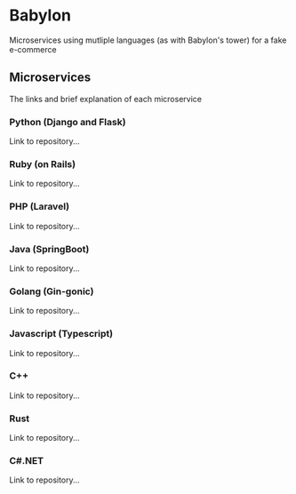 # Babylon
Microservices using mutliple languages (as with Babylon's tower) for a fake e-commerce

## Microservices

The links and brief explanation of each microservice

### Python (Django and Flask)

Link to repository...

### Ruby (on Rails)

Link to repository...

### PHP (Laravel)

Link to repository...

### Java (SpringBoot)

Link to repository...

### Golang (Gin-gonic)

Link to repository...

### Javascript (Typescript)

Link to repository...

### C++

Link to repository...

### Rust

Link to repository...

### C#.NET

Link to repository...
